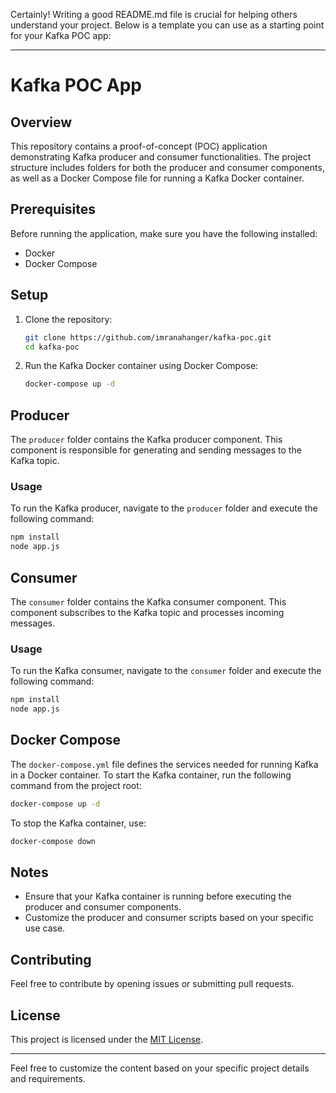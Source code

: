 Certainly! Writing a good README.md file is crucial for helping others understand your project. Below is a template you can use as a starting point for your Kafka POC app:

---

# Kafka POC App

## Overview

This repository contains a proof-of-concept (POC) application demonstrating Kafka producer and consumer functionalities. The project structure includes folders for both the producer and consumer components, as well as a Docker Compose file for running a Kafka Docker container.

## Prerequisites

Before running the application, make sure you have the following installed:

- Docker
- Docker Compose

## Setup

1. Clone the repository:

    ```bash
    git clone https://github.com/imranahanger/kafka-poc.git
    cd kafka-poc
    ```

2. Run the Kafka Docker container using Docker Compose:

    ```bash
    docker-compose up -d
    ```

## Producer

The `producer` folder contains the Kafka producer component. This component is responsible for generating and sending messages to the Kafka topic.

### Usage

To run the Kafka producer, navigate to the `producer` folder and execute the following command:

```bash
npm install
node app.js
```

## Consumer

The `consumer` folder contains the Kafka consumer component. This component subscribes to the Kafka topic and processes incoming messages.

### Usage

To run the Kafka consumer, navigate to the `consumer` folder and execute the following command:

```bash
npm install
node app.js
```

## Docker Compose

The `docker-compose.yml` file defines the services needed for running Kafka in a Docker container. To start the Kafka container, run the following command from the project root:

```bash
docker-compose up -d
```

To stop the Kafka container, use:

```bash
docker-compose down
```

## Notes

- Ensure that your Kafka container is running before executing the producer and consumer components.
- Customize the producer and consumer scripts based on your specific use case.

## Contributing

Feel free to contribute by opening issues or submitting pull requests.

## License

This project is licensed under the [MIT License](LICENSE).

---

Feel free to customize the content based on your specific project details and requirements.